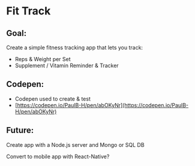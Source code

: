 
# Fit Track
## Goal:

Create a simple fitness tracking app that lets you track:

- Reps & Weight per Set
- Supplement / Vitamin Reminder & Tracker

## Codepen:
- Codepen used to create & test
- [https://codepen.io/PaulB-H/pen/abOKyNr](https://codepen.io/PaulB-H/pen/abOKyNr)

## Future:
Create app with a Node.js server and Mongo or SQL DB

Convert to mobile app with React-Native?
